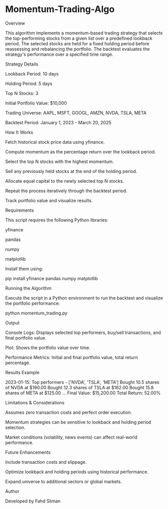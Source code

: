 # Momentum-Trading-Algo 

Overview

This algorithm implements a momentum-based trading strategy that selects the top-performing stocks from a given list over a predefined lookback period. The selected stocks are held for a fixed holding period before reassessing and rebalancing the portfolio. The backtest evaluates the strategy's performance over a specified time range.

Strategy Details


Lookback Period: 10 days

Holding Period: 5 days

Top N Stocks: 3

Initial Portfolio Value: $10,000

Trading Universe: AAPL, MSFT, GOOGL, AMZN, NVDA, TSLA, META

Backtest Period: January 1, 2023 - March 20, 2025

How It Works

Fetch historical stock price data using yfinance.

Compute momentum as the percentage return over the lookback period.

Select the top N stocks with the highest momentum.

Sell any previously held stocks at the end of the holding period.

Allocate equal capital to the newly selected top N stocks.

Repeat the process iteratively through the backtest period.

Track portfolio value and visualize results.


Requirements

This script requires the following Python libraries:

yfinance

pandas

numpy

matplotlib

Install them using:

pip install yfinance pandas numpy matplotlib

Running the Algorithm

Execute the script in a Python environment to run the backtest and visualize the portfolio performance:

python momentum_trading.py

Output

Console Logs: Displays selected top performers, buy/sell transactions, and final portfolio value.

Plot: Shows the portfolio value over time.

Performance Metrics: Initial and final portfolio value, total return percentage.

Results Example

2023-01-15: Top performers - ['NVDA', 'TSLA', 'META']
Bought 10.5 shares of NVDA at $190.00
Bought 12.3 shares of TSLA at $162.00
Bought 15.8 shares of META at $125.00
...
Final Value: $15,200.00
Total Return: 52.00%

Limitations & Considerations

Assumes zero transaction costs and perfect order execution.

Momentum strategies can be sensitive to lookback and holding period selection.

Market conditions (volatility, news events) can affect real-world performance.

Future Enhancements

Include transaction costs and slippage.

Optimize lookback and holding periods using historical performance.

Expand universe to additional sectors or global markets.

Author

Developed by Fahd Sliman

